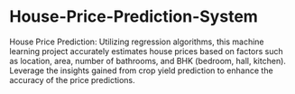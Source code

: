 # House-Price-Prediction-System
House Price Prediction: Utilizing regression algorithms, this machine learning project accurately estimates house prices based on factors such as location, area, number of bathrooms, and BHK (bedroom, hall, kitchen). Leverage the insights gained from crop yield prediction to enhance the accuracy of the price predictions.
